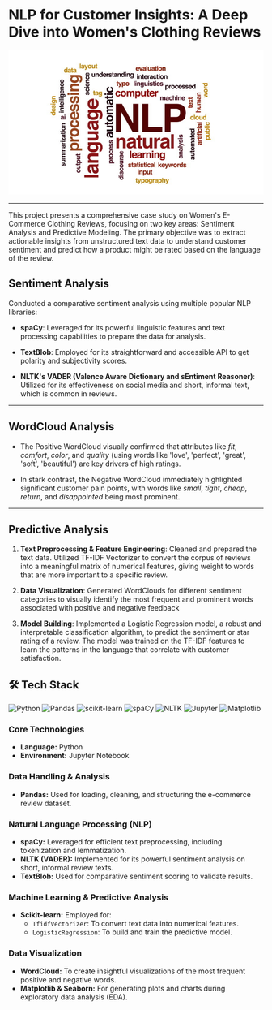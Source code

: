 # NLP for Customer Insights: A Deep Dive into Women's Clothing Reviews

![image](files/1552941175192.jpeg)

---

This project presents a comprehensive case study on Women's E-Commerce Clothing Reviews, focusing on two key areas: Sentiment Analysis and Predictive Modeling. The primary objective was to extract actionable insights from unstructured text data to understand customer sentiment and predict how a product might be rated based on the language of the review.


## Sentiment Analysis
Conducted a comparative sentiment analysis using multiple popular NLP libraries:

- **spaCy**: Leveraged for its powerful linguistic features and text processing capabilities to prepare the data for analysis.

- **TextBlob**: Employed for its straightforward and accessible API to get polarity and subjectivity scores.

- **NLTK's VADER (Valence Aware Dictionary and sEntiment Reasoner)**: Utilized for its effectiveness on social media and short, informal text, which is common in reviews.

---

## WordCloud Analysis
* The Positive WordCloud visually confirmed that attributes like *fit*, *comfort*, *color*, and *quality* (using words like 'love', 'perfect', 'great', 'soft', 'beautiful') are key drivers of high ratings. 

* In stark contrast, the Negative WordCloud immediately highlighted significant customer pain points, with words like *small*, *tight*, *cheap*, *return*, and *disappointed* being most prominent.

---

## Predictive Analysis
1. **Text Preprocessing & Feature Engineering**: Cleaned and prepared the text data. Utilized TF-IDF Vectorizer to convert the corpus of reviews into a meaningful matrix of numerical features, giving weight to words that are more important to a specific review.
   
3. **Data Visualization**: Generated WordClouds for different sentiment categories to visually identify the most frequent and prominent words associated with positive and negative feedback
   
5. **Model Building**: Implemented a Logistic Regression model, a robust and interpretable classification algorithm, to predict the sentiment or star rating of a review. The model was trained on the TF-IDF features to learn the patterns in the language that correlate with customer satisfaction.





## 🛠️ Tech Stack

<p align="left">
  <img src="https://img.shields.io/badge/Python-3776AB?style=for-the-badge&logo=python&logoColor=white" alt="Python"/>
  <img src="https://img.shields.io/badge/Pandas-2C2D72?style=for-the-badge&logo=pandas&logoColor=white" alt="Pandas"/>
  <img src="https://img.shields.io/badge/scikit--learn-F7931E?style=for-the-badge&logo=scikit-learn&logoColor=white" alt="scikit-learn"/>
  <img src="https://img.shields.io/badge/spaCy-09A3D5?style=for-the-badge&logo=spaCy&logoColor=white" alt="spaCy"/>
  <img src="https://img.shields.io/badge/NLTK-3776AB?style=for-the-badge&logo=NLTK&logoColor=white" alt="NLTK"/>
  <img src="https://img.shields.io/badge/Jupyter-F37626.svg?style=for-the-badge&logo=Jupyter&logoColor=white" alt="Jupyter"/>
  <img src="https://img.shields.io/badge/Matplotlib-3776AB.svg?style=for-the-badge&logo=Matplotlib&logoColor=white" alt="Matplotlib"/>
</p>

### Core Technologies
* **Language:** Python
* **Environment:** Jupyter Notebook

### Data Handling & Analysis
* **Pandas:** Used for loading, cleaning, and structuring the e-commerce review dataset.

### Natural Language Processing (NLP)
* **spaCy:** Leveraged for efficient text preprocessing, including tokenization and lemmatization.
* **NLTK (VADER):** Implemented for its powerful sentiment analysis on short, informal review texts.
* **TextBlob:** Used for comparative sentiment scoring to validate results.

### Machine Learning & Predictive Analysis
* **Scikit-learn:** Employed for:
    * `TfidfVectorizer`: To convert text data into numerical features.
    * `LogisticRegression`: To build and train the predictive model.

### Data Visualization
* **WordCloud:** To create insightful visualizations of the most frequent positive and negative words.
* **Matplotlib & Seaborn:** For generating plots and charts during exploratory data analysis (EDA).

  







